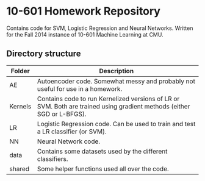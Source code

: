 # 10-601 Homework Repository #

Contains code for SVM, Logistic Regression and Neural Networks. Written for the Fall 2014 instance of 10-601 Machine Learning at CMU.

## Directory structure

Folder  | Description
------  | -----------
AE      | Autoencoder code. Somewhat messy and probably not useful for use in a homework.
Kernels | Contains code to run Kernelized versions of LR or SVM. Both are trained using gradient methods (either SGD or L-BFGS).
LR      | Logistic Regression code. Can be used to train and test a LR classifier (or SVM).
NN      | Neural Network code.
data    | Contains some datasets used by the different classifiers.
shared  | Some helper functions used all over the code.